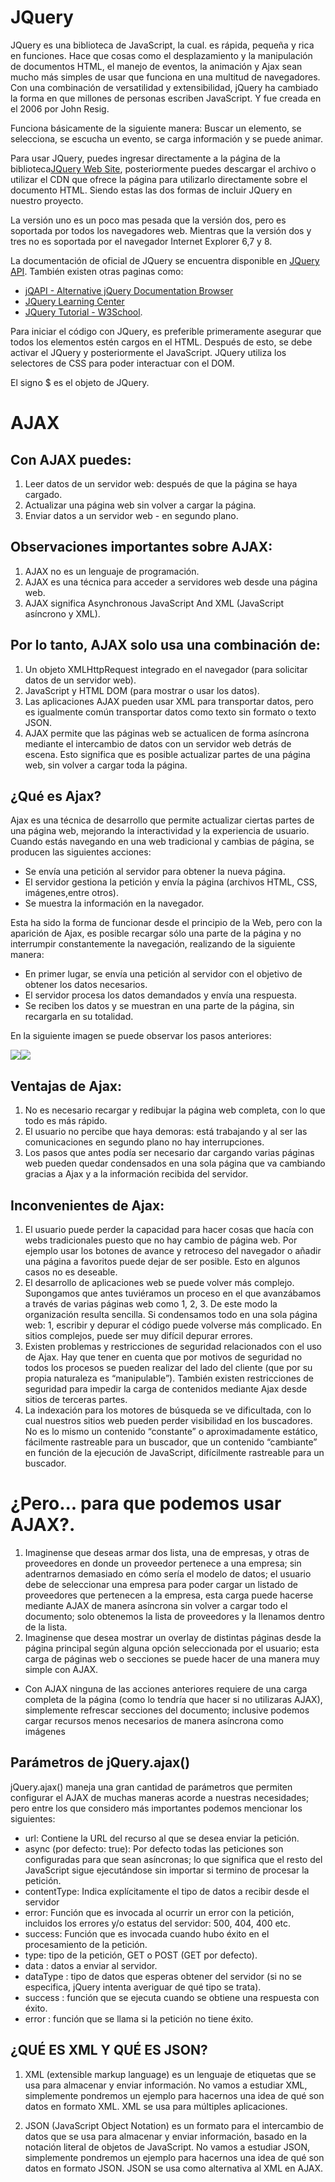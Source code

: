 # JQuery

JQuery es una biblioteca de JavaScript, la cual. es rápida, pequeña y rica en funciones. Hace que cosas como el desplazamiento y la manipulación de documentos HTML, el manejo de eventos, la animación y Ajax sean mucho más simples de usar que funciona en una multitud de navegadores. Con una combinación de versatilidad y extensibilidad, jQuery ha cambiado la forma en que millones de personas escriben JavaScript. Y fue creada en el 2006 por John Resig.

Funciona básicamente de la siguiente manera: Buscar un elemento, se selecciona, se escucha un evento, se carga información y se puede animar.

Para usar JQuery, puedes ingresar directamente a la página de la biblioteca[JQuery Web Site](https://jquery.com/), posteriormente puedes descargar el archivo o utilizar el CDN que ofrece la página para utilizarlo directamente sobre el documento HTML. Siendo estas las dos formas de incluir JQuery en nuestro proyecto.
    
La versión uno es un poco mas pesada que la versión dos, pero es soportada por todos los navegadores web. Mientras que la versión dos y tres no es soportada por el navegador Internet Explorer 6,7 y 8.
    
La documentación de oficial de JQuery se encuentra disponible en [JQuery API](https://api.jquery.com/). También existen otras paginas como: 
    
   * [jQAPI - Alternative jQuery Documentation Browser](http://jqapi.com/)
   * [JQuery Learning Center](https://learn.jquery.com/)
   * [JQuery Tutorial - W3School](https://www.w3schools.com/jquery/default.asp).
    
Para iniciar el código con JQuery, es preferible primeramente asegurar que todos los elementos estén cargos en el HTML. Después de esto, se debe activar el JQuery y posteriormente el JavaScript. JQuery utiliza los selectores de CSS para poder interactuar con el DOM.

El signo $ es el objeto de JQuery.

# AJAX
## Con AJAX puedes:
1. Leer datos de un servidor web: después de que la página se haya cargado.
2. Actualizar una página web sin volver a cargar la página.
3. Enviar datos a un servidor web - en segundo plano.

## Observaciones importantes sobre AJAX:
1. AJAX no es un lenguaje de programación.
2. AJAX es una técnica para acceder a servidores web desde una página web.
3. AJAX significa Asynchronous JavaScript And XML (JavaScript asíncrono y XML).

## Por lo tanto, AJAX solo usa una combinación de:
1. Un objeto XMLHttpRequest integrado en el navegador (para solicitar datos de un servidor web).
2. JavaScript y HTML DOM (para mostrar o usar los datos).
3. Las aplicaciones AJAX pueden usar XML para transportar datos, pero es igualmente común transportar datos como texto sin formato o texto JSON.
4. AJAX permite que las páginas web se actualicen de forma asíncrona mediante el intercambio de datos con un servidor web detrás de escena. Esto significa que es posible actualizar partes de una página web, sin volver a cargar toda la página.

## ¿Qué es Ajax?
Ajax es una técnica de desarrollo que permite actualizar ciertas partes de una página web, mejorando la interactividad y la experiencia de usuario. Cuando estás navegando en una web tradicional y cambias de página, se producen las siguientes acciones:
* Se envía una petición al servidor para obtener la nueva página.
* El servidor gestiona la petición y envía la página (archivos HTML, CSS, imágenes,entre otros).
* Se muestra la información en la navegador.

Esta ha sido la forma de funcionar desde el principio de la Web, pero con la aparición de Ajax, es posible recargar sólo una parte de la página y no interrumpir constantemente la navegación, realizando de la siguiente manera:
* En primer lugar, se envía una petición al servidor con el objetivo de obtener los datos necesarios.
* El servidor procesa los datos demandados y envía una respuesta. 
* Se reciben los datos y se muestran en una parte de la página, sin recargarla en su totalidad.

En la siguiente imagen se puede observar los pasos anteriores:

![](https://user.oc-static.com/upload/2018/01/22/1516621784103_http-server-client2.png)![](https://www.aprenderaprogramar.com/images/stories/Cursos/CU011/CU01193E_1.png)

## Ventajas de Ajax:
1. No es necesario recargar y redibujar la página web completa, con lo que todo es más rápido.
2. El usuario no percibe que haya demoras: está trabajando y al ser las comunicaciones en segundo plano no hay interrupciones.
3. Los pasos que antes podía ser necesario dar cargando varias páginas web pueden quedar condensados en una sola página que va cambiando gracias a Ajax y a la información recibida del servidor.

## Inconvenientes de Ajax:
1. El usuario puede perder la capacidad para hacer cosas que hacía con webs tradicionales puesto que no hay cambio de página web. Por ejemplo usar los botones de avance y retroceso del navegador o añadir una página a favoritos puede dejar de ser posible. Esto en algunos casos no es deseable.
2. El desarrollo de aplicaciones web se puede volver más complejo. Supongamos que antes tuviéramos un proceso en el que avanzábamos a través de varias páginas web como 1, 2, 3. De este modo la organización resulta sencilla. Si condensamos todo en una sola página web: 1, escribir y depurar el código puede volverse más complicado. En sitios complejos, puede ser muy difícil depurar errores.
3. Existen problemas y restricciones de seguridad relacionados con el uso de Ajax. Hay que tener en cuenta que por motivos de seguridad no todos los procesos se pueden realizar del lado del cliente (que por su propia naturaleza es “manipulable”). También existen restricciones de seguridad para impedir la carga de contenidos mediante Ajax desde sitios de terceras partes.
4. La indexación para los motores de búsqueda se ve dificultada, con lo cual nuestros sitios web pueden perder visibilidad en los buscadores. No es lo mismo un contenido “constante” o aproximadamente estático, fácilmente rastreable para un buscador, que un contenido “cambiante” en función de la ejecución de JavaScript, difícilmente rastreable para un buscador.

# ¿Pero... para que podemos usar AJAX?.
1. Imaginense que deseas armar dos lista, una de empresas, y otras de proveedores en donde un proveedor pertenece a una empresa; sin adentrarnos demasiado en cómo sería el modelo de datos; el usuario debe de seleccionar una empresa para poder cargar un listado de proveedores que pertenecen a la empresa, esta carga puede hacerse mediante AJAX de manera asíncrona sin volver a cargar todo el documento; solo obtenemos la lista de proveedores y la llenamos dentro de la lista.
2. Imaginense que desea mostrar un overlay de distintas páginas desde la página principal según alguna opción seleccionada por el usuario; esta carga de páginas web o secciones se puede hacer de una manera muy simple con AJAX.

- Con AJAX ninguna de las acciones anteriores requiere de una carga completa de la página (como lo tendría que hacer si no utilizaras AJAX), simplemente refrescar secciones del documento; inclusive podemos cargar recursos menos necesarios de manera asíncrona como imágenes

## Parámetros de jQuery.ajax()

jQuery.ajax() maneja una gran cantidad de parámetros que permiten configurar el AJAX de muchas maneras acorde a nuestras necesidades; pero entre los que considero más importantes podemos mencionar los siguientes:
* url: Contiene la URL del recurso al que se desea enviar la petición.
* async (por defecto: true): Por defecto todas las peticiones son configuradas para que sean asíncronas; lo que significa que el resto del JavaScript sigue ejecutándose sin importar si termino de procesar la petición.
* contentType: Indica explícitamente el tipo de datos a recibir desde el servidor
* error: Función que es invocada al ocurrir un error con la petición, incluidos los errores y/o estatus del servidor: 500, 404, 400 etc.
* success: Función que es invocada cuando hubo éxito en el procesamiento de la petición.
* type: tipo de la petición, GET o POST (GET por defecto).
* data : datos a enviar al servidor.
* dataType : tipo de datos que esperas obtener del servidor (si no se especifica, jQuery intenta averiguar de qué tipo se trata).
* success : función que se ejecuta cuando se obtiene una respuesta con éxito.
* error : función que se llama si la petición no tiene éxito.

## ¿QUÉ ES XML Y QUÉ ES JSON?

1. XML (extensible markup language) es un lenguaje de etiquetas que se usa para almacenar y enviar información. No vamos a estudiar XML, simplemente pondremos un ejemplo para hacernos una idea de qué son datos en formato XML. XML se usa para múltiples aplicaciones.

2. JSON (JavaScript Object Notation) es un formato para el intercambio de datos que se usa para almacenar y enviar información, basado en la notación literal de objetos de JavaScript. No vamos a estudiar JSON, simplemente pondremos un ejemplo para hacernos una idea de qué son datos en formato JSON. JSON se usa como alternativa al XML en AJAX.
